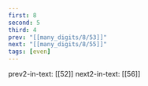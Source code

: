 ```yaml
---
first: 8
second: 5
third: 4
prev: "[[many_digits/8/53]]"
next: "[[many_digits/8/55]]"
tags: [even]
---
```

prev2-in-text: [[52]]
next2-in-text: [[56]]
